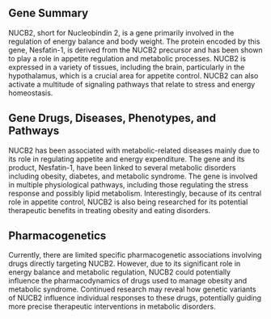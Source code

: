 ## Gene Summary
NUCB2, short for Nucleobindin 2, is a gene primarily involved in the regulation of energy balance and body weight. The protein encoded by this gene, Nesfatin-1, is derived from the NUCB2 precursor and has been shown to play a role in appetite regulation and metabolic processes. NUCB2 is expressed in a variety of tissues, including the brain, particularly in the hypothalamus, which is a crucial area for appetite control. NUCB2 can also activate a multitude of signaling pathways that relate to stress and energy homeostasis.

## Gene Drugs, Diseases, Phenotypes, and Pathways
NUCB2 has been associated with metabolic-related diseases mainly due to its role in regulating appetite and energy expenditure. The gene and its product, Nesfatin-1, have been linked to several metabolic disorders including obesity, diabetes, and metabolic syndrome. The gene is involved in multiple physiological pathways, including those regulating the stress response and possibly lipid metabolism. Interestingly, because of its central role in appetite control, NUCB2 is also being researched for its potential therapeutic benefits in treating obesity and eating disorders.

## Pharmacogenetics
Currently, there are limited specific pharmacogenetic associations involving drugs directly targeting NUCB2. However, due to its significant role in energy balance and metabolic regulation, NUCB2 could potentially influence the pharmacodynamics of drugs used to manage obesity and metabolic syndrome. Continued research may reveal how genetic variants of NUCB2 influence individual responses to these drugs, potentially guiding more precise therapeutic interventions in metabolic disorders.